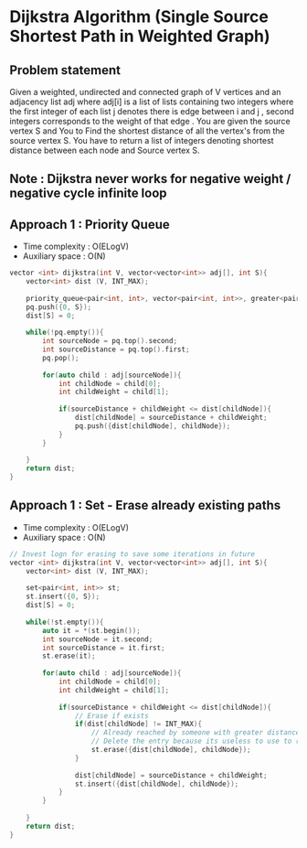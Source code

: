 # Dijkstra Algorithm (Single Source Shortest Path in Weighted Graph)

## Problem statement

Given a weighted, undirected and connected graph of V vertices and an adjacency list adj where adj[i] is a list of lists containing two integers where the first integer of each list j denotes there is edge between i and j , second integers corresponds to the weight of that  edge . You are given the source vertex S and You to Find the shortest distance of all the vertex's from the source vertex S. You have to return a list of integers denoting shortest distance between each node and Source vertex S.

## Note : Dijkstra never works for negative weight / negative cycle infinite loop

## Approach 1 : Priority Queue

- Time complexity : O(ELogV)  
- Auxiliary space : O(N)

```cpp
vector <int> dijkstra(int V, vector<vector<int>> adj[], int S){
    vector<int> dist (V, INT_MAX);
    
    priority_queue<pair<int, int>, vector<pair<int, int>>, greater<pair<int, int>>> pq;
    pq.push({0, S});
    dist[S] = 0;
    
    while(!pq.empty()){
        int sourceNode = pq.top().second;
        int sourceDistance = pq.top().first;
        pq.pop();
        
        for(auto child : adj[sourceNode]){
            int childNode = child[0];
            int childWeight = child[1];
            
            if(sourceDistance + childWeight <= dist[childNode]){
                dist[childNode] = sourceDistance + childWeight;
                pq.push({dist[childNode], childNode});
            }
        }
        
    }
    return dist;
}
```

## Approach 1 : Set - Erase already existing paths

- Time complexity : O(ELogV)  
- Auxiliary space : O(N)

```cpp
// Invest logn for erasing to save some iterations in future
vector <int> dijkstra(int V, vector<vector<int>> adj[], int S){
    vector<int> dist (V, INT_MAX);
    
    set<pair<int, int>> st;
    st.insert({0, S});
    dist[S] = 0;
    
    while(!st.empty()){
        auto it = *(st.begin());
        int sourceNode = it.second;
        int sourceDistance = it.first;
        st.erase(it);   
        
        for(auto child : adj[sourceNode]){
            int childNode = child[0];
            int childWeight = child[1];
            
            if(sourceDistance + childWeight <= dist[childNode]){
                // Erase if exists
                if(dist[childNode] != INT_MAX){
                    // Already reached by someone with greater distance
                    // Delete the entry because its useless to use to reach any other node via greater distance
                    st.erase({dist[childNode], childNode});
                }
                
                dist[childNode] = sourceDistance + childWeight;
                st.insert({dist[childNode], childNode});
            }
        }
        
    }
    return dist;
}
```
